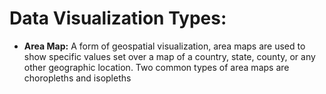 # Data Visualization Types:
* **Area Map:** A form of geospatial visualization, area maps are used to show specific values set over a map of a country, state, county, or any other geographic location. Two common types of area maps are choropleths and isopleths

